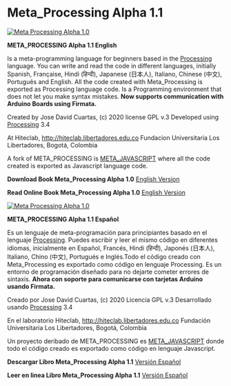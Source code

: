 # Meta_Processing Alpha 1.1

[![Meta Processing Alpha 1.0](https://img.youtube.com/vi/bj78B7jIkTU/0.jpg)](https://youtu.be/bj78B7jIkTU "Meta Processing Alpha 1.0")

**META_PROCESSING Alpha 1.1 English**

Is a meta-programming language for beginners based in the [Processing](https://processing.org/) language. 
You can write and read the code in different languages, initially Spanish, Française, Hindi (हिन्दी), Japanese (日本人), Italiano, Chinese (中文), Português and English. All the code created with Meta_Processing is exported as Processing language code. Is a Programming environment that does not let you make syntax mistakes. **Now supports communication with Arduino Boards using Firmata.**

Created by Jose David Cuartas, (c) 2020 
license GPL v.3
Developed using [Processing](https://processing.org/) 3.4

At Hiteclab, http://hiteclab.libertadores.edu.co
Fundacion Universitaria Los Libertadores, Bogotá, Colombia

A fork of META_PROCESSING is [META_JAVASCRIPT](https://github.com/hiteclab/Meta_Javascript) where all the code created is exported as Javascript language code.

**Download Book Meta_Processing Alpha 1.0**
[English Version](https://github.com/hiteclab/Meta_Processing/raw/master/MetaprocessingApha1.0ENG.pdf)

**Read Online Book Meta_Processing Alpha 1.0**
[English Version](https://github.com/hiteclab/Meta_Processing/blob/master/MetaprocessingApha1.0ENG.pdf)


[![Meta Processing Alpha 1.0](https://img.youtube.com/vi/bj78B7jIkTU/0.jpg)](https://www.youtube.com/watch?v=d6UnVuAlSkA&feature=youtu.be "Meta Processing Alpha 1.0")

**META_PROCESSING Alpha 1.1 Español**
 
Es un lenguaje de meta-programación para principiantes basado en el lenguaje [Processing](https://processing.org/).
Puedes escribir y leer el mismo código en diferentes idiomas, inicialmente en Español, Francés, Hindi (हिन्दी), Japonés (日本人), Italiano, Chino (中文), Portugués e Inglés.Todo el código creado con Meta_Processing es exportado como código en lenguaje Processing. Es un entorno de programación diseñado para no dejarte cometer errores de sintaxis. **Ahora con soporte para comunicarse con tarjetas Arduino usando Firmata.**

Creado por Jose David Cuartas, (c) 2020 
Licencia  GPL v.3
Desarrollado usando [Processing](https://processing.org/) 3.4

En el laboratorio Hiteclab, http://hiteclab.libertadores.edu.co
Fundación Universitaria Los Libertadores, Bogotá, Colombia

Un proyecto deribado de META_PROCESSING es [META_JAVASCRIPT](https://github.com/hiteclab/Meta_Javascript) donde todo el código creado es exportado como código en lenguaje Javascript.

**Descargar Libro Meta_Processing Alpha 1.1**
[Versión Español](https://github.com/hiteclab/Meta_Processing/raw/master/MetaprocessingAlpha1.1ESP.pdf)

**Leer en linea Libro Meta_Processing Alpha 1.1**
[Versión Español](https://github.com/hiteclab/Meta_Processing/blob/master/MetaprocessingAlpha1.1ESP.pdf)
